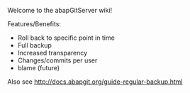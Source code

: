 Welcome to the abapGitServer wiki!

Features/Benefits:
* Roll back to specific point in time
* Full backup
* Increased transparency
* Changes/commits per user
* blame (future)

Also see
http://docs.abapgit.org/guide-regular-backup.html
